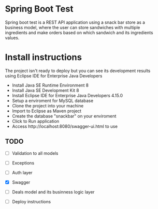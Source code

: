 # Spring Boot Test

Spring boot test is a REST API application using a snack bar store as a business model, where the user can store sandwiches with multiple ingredients and make orders based on which sandwich and its ingredients values.

# Install instructions
The project isn't ready to deploy but you can see its development results using Eclipse IDE for Enterprise Java Developers
 
- Install Java SE Runtime Environment 8
- Install Java SE Development Kit 8 
- Install Eclipse IDE for Enterprise Java Developers 4.15.0
- Setup a enviroment for MySQL database
- Clone the project into your machine
- Import to Eclipse as Maven project
- Create the database "snackbar" on your enviroment
- Click to Run application
- Access http://localhost:8080/swagger-ui.html to use

## TODO

 - [ ] Validation to all models
 - [ ] Exceptions
 - [ ] Auth layer
 - [x] Swagger 
 - [ ] Deals model and its businness logic layer
 - [ ] Deploy instructions

